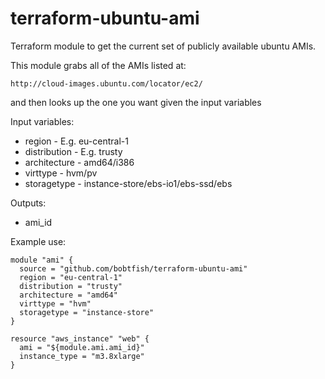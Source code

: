 terraform-ubuntu-ami
====================

Terraform module to get the current set of publicly available ubuntu AMIs.

This module grabs all of the AMIs listed at:

    http://cloud-images.ubuntu.com/locator/ec2/

and then looks up the one you want given the input variables

Input variables:

  * region - E.g. eu-central-1
  * distribution - E.g. trusty
  * architecture - amd64/i386
  * virttype - hvm/pv
  * storagetype - instance-store/ebs-io1/ebs-ssd/ebs

Outputs:

  * ami_id

Example use:

    module "ami" {
      source = "github.com/bobtfish/terraform-ubuntu-ami"
      region = "eu-central-1"
      distribution = "trusty"
      architecture = "amd64"
      virttype = "hvm"
      storagetype = "instance-store"
    }

    resource "aws_instance" "web" {
      ami = "${module.ami.ami_id}"
      instance_type = "m3.8xlarge"
    }

